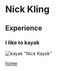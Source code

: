 # Nick Kling
## Experience
### I like to kayak
![kayak](https://goo.gl/images/GDwYVL) "Nice Kayak"  

[home](index)

